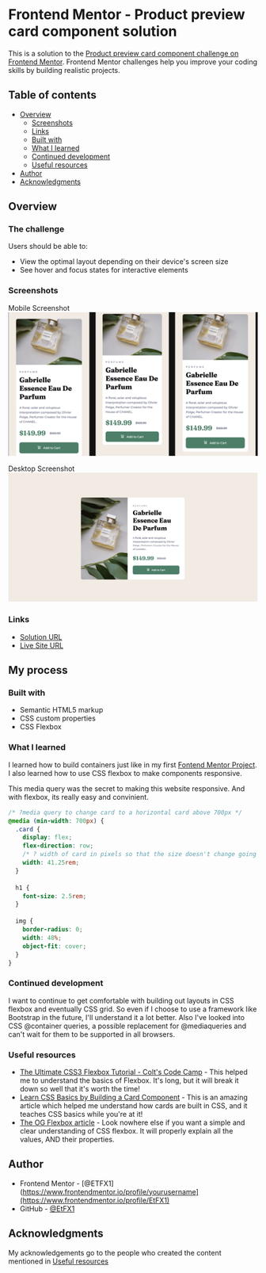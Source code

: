 # Frontend Mentor - Product preview card component solution

This is a solution to the [Product preview card component challenge on Frontend Mentor](https://www.frontendmentor.io/challenges/product-preview-card-component-GO7UmttRfa). Frontend Mentor challenges help you improve your coding skills by building realistic projects. 

## Table of contents

- [Overview](#overview)
  - [Screenshots](#screenshots)
  - [Links](#links)
  - [Built with](#built-with)
  - [What I learned](#what-i-learned)
  - [Continued development](#continued-development)
  - [Useful resources](#useful-resources)
- [Author](#author)
- [Acknowledgments](#acknowledgments)

## Overview

### The challenge

Users should be able to:

- View the optimal layout depending on their device's screen size
- See hover and focus states for interactive elements

### Screenshots

Mobile Screenshot
![](./mobile_screenshot.png)

Desktop Screenshot
![](./desktop_screenshot.png)

### Links

- [Solution URL](https://github.com/EtFX1/Frontend-Mentor-Challenge-Product-preview-card-component)
- [Live Site URL](https://etfx1.github.io/FrontendT-Mentor-Challenge-Product-preview-card-component/)

## My process

### Built with

- Semantic HTML5 markup
- CSS custom properties
- CSS Flexbox

### What I learned

I learned how to build containers just like in my first [Fontend Mentor Project](https://github.com/EtFX1/Frontend-Mentor-challenge-QR-code-component). I also learned how to use CSS flexbox to make components responsive. 

This media query was the secret to making this website responsive. And with flexbox, its really easy and convinient. 

```css
/* ?media query to change card to a horizontal card above 700px */
@media (min-width: 700px) {
  .card {
    display: flex;
    flex-direction: row;
    /* ? width of card in pixels so that the size doesn't change going upward */
    width: 41.25rem;
  }

  h1 {
    font-size: 2.5rem;
  }

  img {
    border-radius: 0;
    width: 48%;
    object-fit: cover;
  }
}
```


### Continued development

I want to continue to get comfortable with building out layouts in CSS flexbox and eventually CSS grid. So even if I choose to use a framework like Bootstrap in the future, I'll understand it a lot better. Also I've looked into CSS @container queries, a possible replacement for @mediaqueries and can't wait for them to be supported in all browsers.


### Useful resources

- [The Ultimate CSS3 Flexbox Tutorial - Colt's Code Camp](https://www.youtube.com/watch?v=qZv-rNx0jEA) - This helped me to understand the basics of Flexbox. It's long, but it will break it down so well that it's worth the time!
- [Learn CSS Basics by Building a Card Component](https://www.freecodecamp.org/news/learn-css-basics-by-building-a-card-component/) - This is an amazing article which helped me understand how cards are built in CSS, and it teaches CSS basics while you're at it!
- [The OG Flexbox article](https://css-tricks.com/snippets/css/a-guide-to-flexbox/) -  Look nowhere else if you want a simple and clear understanding of CSS flexbox. It will properly explain all the values, AND their properties. 


## Author

- Frontend Mentor - [@ETFX1](https://www.frontendmentor.io/profile/yourusername](https://www.frontendmentor.io/profile/EtFX1)
- GitHub - [@EtFX1](https://github.com/EtFX1)

## Acknowledgments

My acknowledgements go to the people who created the content mentioned in [Useful resources](#useful-resources)


